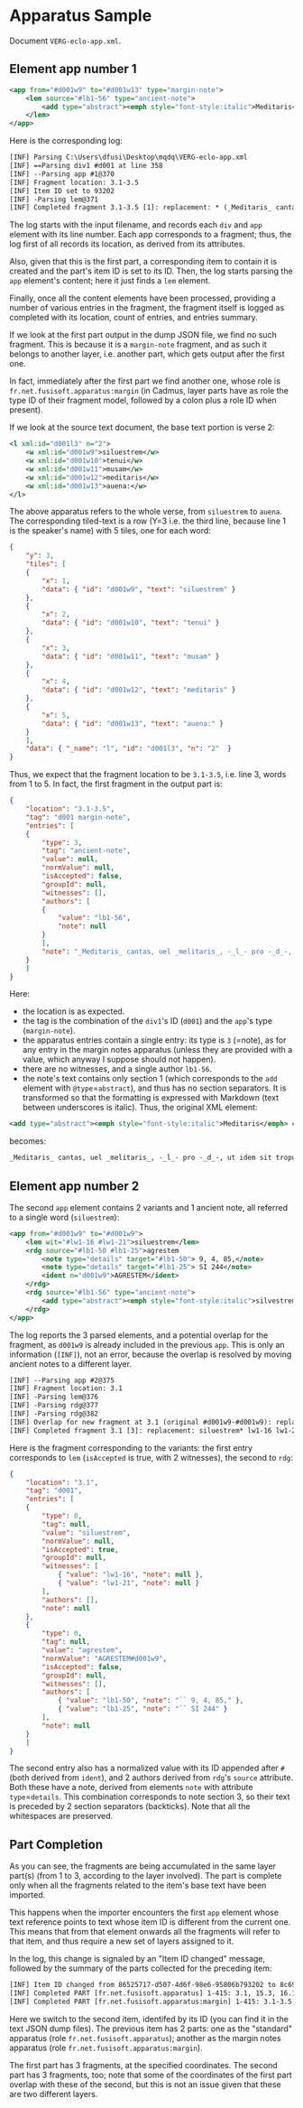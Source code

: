 # Apparatus Sample

Document `VERG-eclo-app.xml`.

## Element app number 1

```xml
<app from="#d001w9" to="#d001w13" type="margin-note">
    <lem source="#lb1-56" type="ancient-note">
        <add type="abstract"><emph style="font-style:italic">Meditaris</emph> cantas, uel <emph style="font-style:italic">melitaris</emph>, -<emph style="font-style:italic">l</emph>- pro -<emph style="font-style:italic">d</emph>-, ut idem sit tropus.</add>
    </lem>
</app>
```

Here is the corresponding log:

```txt
[INF] Parsing C:\Users\dfusi\Desktop\mqdq\VERG-eclo-app.xml
[INF] ==Parsing div1 #d001 at line 358
[INF] --Parsing app #1@370
[INF] Fragment location: 3.1-3.5
[INF] Item ID set to 93202
[INF] -Parsing lem@371
[INF] Completed fragment 3.1-3.5 [1]: replacement: * (_Meditaris_ cantas, uel _melitaris_, -_l_- pro -_d_-, ut idem sit tropus.) lb1-56
```

The log starts with the input filename, and records each `div` and `app` element with its line number. Each app corresponds to a fragment; thus, the log first of all records its location, as derived from its attributes.

Also, given that this is the first part, a corresponding item to contain it is created and the part's item ID is set to its ID. Then, the log starts parsing the `app` element's content; here it just finds a `lem` element.

Finally, once all the content elements have been processed, providing a number of various entries in the fragment, the fragment itself is logged as completed with its location, count of entries, and entries summary.

If we look at the first part output in the dump JSON file, we find no such fragment. This is because it is a `margin-note` fragment, and as such it belongs to another layer, i.e. another part, which gets output after the first one.

In fact, immediately after the first part we find another one, whose role is `fr.net.fusisoft.apparatus:margin` (in Cadmus, layer parts have as role the type ID of their fragment model, followed by a colon plus a role ID when present).

If we look at the source text document, the base text portion is verse 2:

```xml
<l xml:id="d001l3" n="2">
    <w xml:id="d001w9">siluestrem</w>
    <w xml:id="d001w10">tenui</w>
    <w xml:id="d001w11">musam</w>
    <w xml:id="d001w12">meditaris</w>
    <w xml:id="d001w13">auena:</w>
</l>
```

The above apparatus refers to the whole verse, from `siluestrem` to `auena`. The corresponding tiled-text is a row (Y=3 i.e. the third line, because line 1 is the speaker's name) with 5 tiles, one for each word:

```json
{
    "y": 3,
    "tiles": [
    {
        "x": 1,
        "data": { "id": "d001w9", "text": "siluestrem" }
    },
    {
        "x": 2,
        "data": { "id": "d001w10", "text": "tenui" }
    },
    {
        "x": 3,
        "data": { "id": "d001w11", "text": "musam" }
    },
    {
        "x": 4,
        "data": { "id": "d001w12", "text": "meditaris" }
    },
    {
        "x": 5,
        "data": { "id": "d001w13", "text": "auena:" }
    }
    ],
    "data": { "_name": "l", "id": "d001l3", "n": "2"  }
}
```

Thus, we expect that the fragment location to be `3.1-3.5`, i.e. line 3, words from 1 to 5. In fact, the first fragment in the output part is:

```json
{
    "location": "3.1-3.5",
    "tag": "d001 margin-note",
    "entries": [
    {
        "type": 3,
        "tag": "ancient-note",
        "value": null,
        "normValue": null,
        "isAccepted": false,
        "groupId": null,
        "witnesses": [],
        "authors": [
        {
            "value": "lb1-56",
            "note": null
        }
        ],
        "note": "_Meditaris_ cantas, uel _melitaris_, -_l_- pro -_d_-, ut idem sit tropus."
    }
    ]
}
```

Here:

- the location is as expected.
- the tag is the combination of the `div1`'s ID (`d001`) and the `app`'s type (`margin-note`).
- the apparatus entries contain a single entry: its type is `3` (=note), as for any entry in the margin notes apparatus (unless they are provided with a value, which anyway I suppose should not happen).
- there are no witnesses, and a single author `lb1-56`.
- the note's text contains only section 1 (which corresponds to the `add` element with `@type`=`abstract`), and thus has no section separators. It is transformed so that the formatting is expressed with Markdown (text between underscores is italic). Thus, the original XML element:

```xml
<add type="abstract"><emph style="font-style:italic">Meditaris</emph> cantas, uel <emph style="font-style:italic">melitaris</emph>, -<emph style="font-style:italic">l</emph>- pro -<emph style="font-style:italic">d</emph>-, ut idem sit tropus.</add>
```

becomes:

```txt
_Meditaris_ cantas, uel _melitaris_, -_l_- pro -_d_-, ut idem sit tropus.
```

## Element app number 2

The second `app` element contains 2 variants and 1 ancient note, all referred to a single word (`siluestrem`):

```xml
<app from="#d001w9" to="#d001w9">
    <lem wit="#lw1-16 #lw1-21">siluestrem</lem>
    <rdg source="#lb1-50 #lb1-25">agrestem
        <note type="details" target="#lb1-50"> 9, 4, 85,</note>
        <note type="details" target="#lb1-25"> SI 244</note>
        <ident n="d001w9">AGRESTEM</ident>
    </rdg>
    <rdg source="#lb1-56" type="ancient-note">
        <add type="abstract"><emph style="font-style:italic">silvestrem</emph>, agrestem<emph style="font-style:italic">.</emph></add>
    </rdg>
</app>
```

The log reports the 3 parsed elements, and a potential overlap for the fragment, as `d001w9` is already included in the previous `app`. This is only an information (`[INF]`), not an error, because the overlap is resolved by moving ancient notes to a different layer.

```txt
[INF] --Parsing app #2@375
[INF] Fragment location: 3.1
[INF] -Parsing lem@376
[INF] -Parsing rdg@377
[INF] -Parsing rdg@382
[INF] Overlap for new fragment at 3.1 (original #d001w9-#d001w9): replacement: siluestrem* lw1-16 lw1-21; replacement: agrestem lb1-50 (``9, 4, 85,) lb1-25 (``SI 244); replacement:  (_silvestrem_, agrestem_._) lb1-56
[INF] Completed fragment 3.1 [3]: replacement: siluestrem* lw1-16 lw1-21; replacement: agrestem lb1-50 (``9, 4, 85,) lb1-25 (``SI 244); replacement:  (_silvestrem_, agrestem_._) lb1-56
```

Here is the fragment corresponding to the variants: the first entry corresponds to `lem` (`isAccepted` is true, with 2 witnesses), the second to `rdg`:

```json
{
    "location": "3.1",
    "tag": "d001",
    "entries": [
    {
        "type": 0,
        "tag": null,
        "value": "siluestrem",
        "normValue": null,
        "isAccepted": true,
        "groupId": null,
        "witnesses": [
            { "value": "lw1-16", "note": null },
            { "value": "lw1-21", "note": null }
        ],
        "authors": [],
        "note": null
    },
    {
        "type": 0,
        "tag": null,
        "value": "agrestem",
        "normValue": "AGRESTEM#d001w9",
        "isAccepted": false,
        "groupId": null,
        "witnesses": [],
        "authors": [
            { "value": "lb1-50", "note": "`` 9, 4, 85," },
            { "value": "lb1-25", "note": "`` SI 244" }
        ],
        "note": null
    }
    ]
}
```

The second entry also has a normalized value with its ID appended after `#` (both derived from `ident`), and 2 authors derived from `rdg`'s `source` attribute. Both these have a note, derived from elements `note` with attribute `type`=`details`. This combination corresponds to note section 3, so their text is preceded by 2 section separators (backticks). Note that all the whitespaces are preserved.

## Part Completion

As you can see, the fragments are being accumulated in the same layer part(s) (from 1 to 3, according to the layer involved). The part is complete only when all the fragments related to the item's base text have been imported.

This happens when the importer encounters the first `app` element whose text reference points to text whose item ID is different from the current one. This means that from that element onwards all the fragments will refer to that item, and thus require a new set of layers assigned to it.

In the log, this change is signaled by an "Item ID changed" message, followed by the summary of the parts collected for the preceding item:

```txt
[INF] Item ID changed from 86525717-d507-4d6f-98e6-95806b793202 to 8c69284e-88e4-4441-bba2-6e23a345f2f9
[INF] Completed PART [fr.net.fusisoft.apparatus] 1-415: 3.1, 15.3, 16.1
[INF] Completed PART [fr.net.fusisoft.apparatus:margin] 1-415: 3.1-3.5, 16.1-16.8
```

Here we switch to the second item, identifed by its ID (you can find it in the text JSON dump files). The previous item has 2 parts: one as the "standard" apparatus (role `fr.net.fusisoft.apparatus`); another as the margin notes apparatus (role `fr.net.fusisoft.apparatus:margin`).

The first part has 3 fragments, at the specified coordinates. The second part has 3 fragments, too; note that some of the coordinates of the first part overlap with these of the second, but this is not an issue given that these are two different layers.
